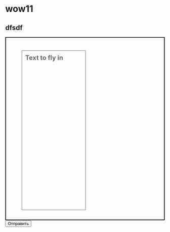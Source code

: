 # wow11


## dfsdf

<script src="https://ajax.googleapis.com/ajax/libs/jquery/1.11.2/jquery.min.js"></script>
<style>
  div.background {
    background: url(facepalm.jpg) repeat;
    border: 2px solid black;
  }

  div.transbox {
    margin: 30px;
    background-color: #ffffff;
    border: 1px solid black;
    opacity:0.6;
    filter:alpha(opacity=60); 
    width: 200px;
    height: 500px;
  }

  div.transbox p {
    margin: 5%;
    font-weight: bold;
    color: #000000;
  }
  #animation{font-size:20px; margin-top:40px; margin-left:50px;}
</style>

<script>

function loadImage() {
console.log("loaded");
    $("#animation").animate({ marginTop: "300px" }, 1500 ).animate({ marginBottom: "40px" }, 800 );
}
console.log("fooo");

</script>


<div onload="loadImage()">
    <div class="background">
      <div class="transbox" id="animation">
          <p>Text to fly in</p>
       </div>
    </div>
<input type="submit" value="Отправить" onclick="loadImage()">
</div>
